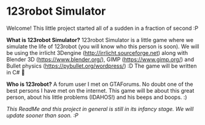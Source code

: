 # 123robot Simulator

Welcome! This little project started all of a sudden in a fraction of second :P

**What is 123robot Simulator?**
123robot Simulator is a little game where we simulate the life of 123robot (you will know who this person is soon).
We will be using the irrlicht 3Dengine (http://irrlicht.sourceforge.net) along with Blender 3D (https://www.blender.org/), GIMP (https://www.gimp.org/) and Bullet physics (https://pybullet.org/wordpress/) :D
The game will be written in C# :eyes:

**Who is 123robot?**
A forum user I met on GTAForums. No doubt one of the best persons I have met on the internet. This game will be about this great person, about his little problems (IDAHOS!) and his beeps and boops. :)

*This ReadMe and this project in general is still in its infancy stage. We will update sooner than soon. :P* 
